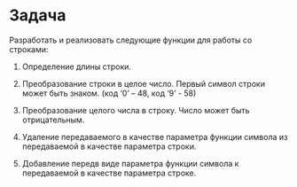 # Задача

Разработать и реализовать следующие функции для работы со строками: 

1. Определение длины строки. 

2. Преобразование строки в целое число. Первый символ строки может быть знаком. (код ‘0’ 
– 48, код ‘9’ - 58) 

3. Преобразование целого числа в строку. Число может быть отрицательным. 

4. Удаление передаваемого в качестве параметра функции символа из передаваемой в 
качестве параметра строки. 

5. Добавление передв виде параметра функции символа к передаваемой в качестве 
параметра строке. 

